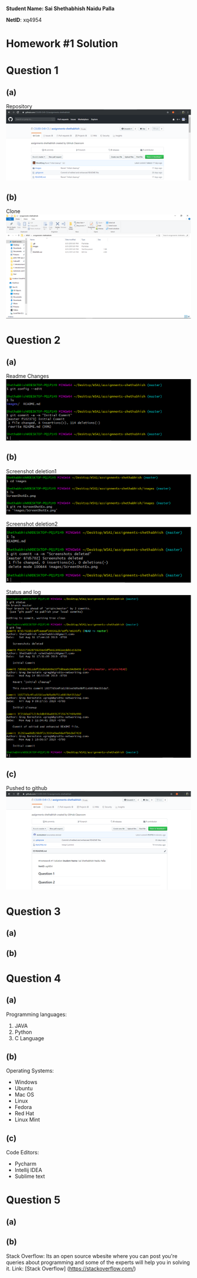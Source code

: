 **Student Name:  Sai Shethabhish Naidu Palla**

**NetID**: xq4954

# Homework #1 Solution

# Question 1
## (a)
Repository 
![Repo image](images/Capture.PNG)

## (b)
Clone 
![Clone image](images/Capture1.PNG)


# Question 2
## (a)
Readme Changes 
![Readme](images/Capture3.PNG)

## (b)
Screenshot deletion1 
![Screenshot deleted1](images/Capture4.PNG)

Screenshot deletion2 
![Screenshot deleted2](images/Capture5.PNG)

Status and log 
![Status and log](images/Capture6.PNG)

## (c)
Pushed to github ![Push](images/Capture7.PNG)

# Question 3
## (a)

## (b)


# Question 4

## (a)

Programming languages:
1. JAVA
2. Python
3. C Language
## (b)

Operating Systems:
* Windows
* Ubuntu
* Mac OS
* Linux
* Fedora
* Red Hat
* Linux Mint

## (c)

Code Editors:
* Pycharm
* Intellij IDEA
* Sublime text

# Question 5

## (a)


## (b)

Stack Overflow: Its an open source wbesite where you can post you're queries about programming and some of the experts will help you in solving it.
Link: [Stack Overflow]
(https://stackoverflow.com/)






